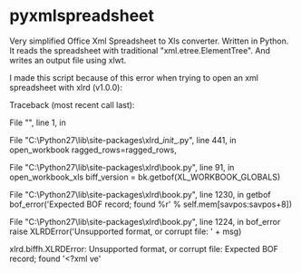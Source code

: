 # pyxmlspreadsheet
Very simplified Office Xml Spreadsheet to Xls converter. 
Written in Python.
It reads the spreadsheet with traditional "xml.etree.ElementTree".
And writes an output file using xlwt. 

I made this script because of this error when trying to open an xml spreadsheet with xlrd (v1.0.0): 

Traceback (most recent call last):

File "<stdin>", line 1, in <module>

File "C:\Python27\lib\site-packages\xlrd\__init__.py", line 441, in open_workbook ragged_rows=ragged_rows,

File "C:\Python27\lib\site-packages\xlrd\book.py", line 91, in open_workbook_xls biff_version = bk.getbof(XL_WORKBOOK_GLOBALS)

File "C:\Python27\lib\site-packages\xlrd\book.py", line 1230, in getbof bof_error('Expected BOF record; found %r' % self.mem[savpos:savpos+8])

File "C:\Python27\lib\site-packages\xlrd\book.py", line 1224, in bof_error raise XLRDError('Unsupported format, or corrupt file: ' + msg)

xlrd.biffh.XLRDError: Unsupported format, or corrupt file: Expected BOF record; found '<?xml ve'


